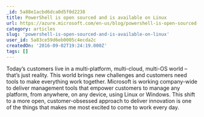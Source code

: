 ```yaml
---
_id: 5a88e1acbd6dca0d5f0d2238
title: PowerShell is open sourced and is available on Linux
url: https://azure.microsoft.com/en-us/blog/powershell-is-open-sourced-and-is-available-on-linux/
category: articles
slug: 'powershell-is-open-sourced-and-is-available-on-linux'
user_id: 5a83ce59d6eb0005c4ecda2c
createdOn: '2016-09-02T19:24:19.000Z'
tags: []
---
```


Today’s customers live in a multi-platform, multi-cloud, multi-OS world – that’s just reality. This world brings new challenges and customers need tools to make everything work together. Microsoft is working company-wide to deliver management tools that empower customers to manage any platform, from anywhere, on any device, using Linux or Windows. This shift to a more open, customer-obsessed approach to deliver innovation is one of the things that makes me most excited to come to work every day.
